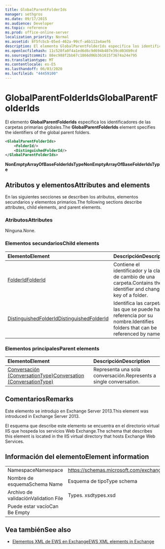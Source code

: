 ```yaml
---
title: GlobalParentFolderIds
manager: sethgros
ms.date: 09/17/2015
ms.audience: Developer
ms.topic: reference
ms.prod: office-online-server
localization_priority: Normal
ms.assetid: 8f5fcbcb-05ed-462a-99cf-a6b112a4aef6
description: El elemento GlobalParentFolderIds especifica los identificadores de las carpetas primarias globales.
ms.openlocfilehash: 11c520fa0f4a1ed6d6c9d694b407e39cd036b9cd
ms.sourcegitcommit: 88ec988f2bb67c1866d06b361615f3674a24e795
ms.translationtype: MT
ms.contentlocale: es-ES
ms.lasthandoff: 06/03/2020
ms.locfileid: "44459100"
---
```

# <a name="globalparentfolderids"></a><span data-ttu-id="aa7a4-103">GlobalParentFolderIds</span><span class="sxs-lookup"><span data-stu-id="aa7a4-103">GlobalParentFolderIds</span></span>

<span data-ttu-id="aa7a4-104">El elemento **GlobalParentFolderIds** especifica los identificadores de las carpetas primarias globales.</span><span class="sxs-lookup"><span data-stu-id="aa7a4-104">The **GlobalParentFolderIds** element specifies the identifiers of the global parent folders.</span></span> 
  
```XML
<GlobalParentFolderIds>
    <FolderId/>
    <DistinguishedFolderId/>
</GlobalParentFolderIds>
```

 <span data-ttu-id="aa7a4-105">**NonEmptyArrayOfBaseFolderIdsType**</span><span class="sxs-lookup"><span data-stu-id="aa7a4-105">**NonEmptyArrayOfBaseFolderIdsType**</span></span>
## <a name="attributes-and-elements"></a><span data-ttu-id="aa7a4-106">Atributos y elementos</span><span class="sxs-lookup"><span data-stu-id="aa7a4-106">Attributes and elements</span></span>

<span data-ttu-id="aa7a4-107">En las siguientes secciones se describen los atributos, elementos secundarios y elementos primarios.</span><span class="sxs-lookup"><span data-stu-id="aa7a4-107">The following sections describe attributes, child elements, and parent elements.</span></span>
  
### <a name="attributes"></a><span data-ttu-id="aa7a4-108">Atributos</span><span class="sxs-lookup"><span data-stu-id="aa7a4-108">Attributes</span></span>

<span data-ttu-id="aa7a4-109">Ninguna.</span><span class="sxs-lookup"><span data-stu-id="aa7a4-109">None.</span></span>
  
### <a name="child-elements"></a><span data-ttu-id="aa7a4-110">Elementos secundarios</span><span class="sxs-lookup"><span data-stu-id="aa7a4-110">Child elements</span></span>

|<span data-ttu-id="aa7a4-111">**Elemento**</span><span class="sxs-lookup"><span data-stu-id="aa7a4-111">**Element**</span></span>|<span data-ttu-id="aa7a4-112">**Descripción**</span><span class="sxs-lookup"><span data-stu-id="aa7a4-112">**Description**</span></span>|
|:-----|:-----|
|[<span data-ttu-id="aa7a4-113">FolderId</span><span class="sxs-lookup"><span data-stu-id="aa7a4-113">FolderId</span></span>](folderid.md) <br/> |<span data-ttu-id="aa7a4-114">Contiene el identificador y la clave de cambio de una carpeta.</span><span class="sxs-lookup"><span data-stu-id="aa7a4-114">Contains the identifier and change key of a folder.</span></span>  <br/> |
|[<span data-ttu-id="aa7a4-115">DistinguishedFolderId</span><span class="sxs-lookup"><span data-stu-id="aa7a4-115">DistinguishedFolderId</span></span>](distinguishedfolderid.md) <br/> |<span data-ttu-id="aa7a4-116">Identifica las carpetas a las que se puede hacer referencia por su nombre.</span><span class="sxs-lookup"><span data-stu-id="aa7a4-116">Identifies folders that can be referenced by name.</span></span>  <br/> |
   
### <a name="parent-elements"></a><span data-ttu-id="aa7a4-117">Elementos principales</span><span class="sxs-lookup"><span data-stu-id="aa7a4-117">Parent elements</span></span>

|<span data-ttu-id="aa7a4-118">**Elemento**</span><span class="sxs-lookup"><span data-stu-id="aa7a4-118">**Element**</span></span>|<span data-ttu-id="aa7a4-119">**Descripción**</span><span class="sxs-lookup"><span data-stu-id="aa7a4-119">**Description**</span></span>|
|:-----|:-----|
|[<span data-ttu-id="aa7a4-120">Conversación (ConversationType)</span><span class="sxs-lookup"><span data-stu-id="aa7a4-120">Conversation (ConversationType)</span></span>](conversation-conversationtype.md) <br/> |<span data-ttu-id="aa7a4-121">Representa una sola conversación.</span><span class="sxs-lookup"><span data-stu-id="aa7a4-121">Represents a single conversation.</span></span>  <br/> |
   
## <a name="remarks"></a><span data-ttu-id="aa7a4-122">Comentarios</span><span class="sxs-lookup"><span data-stu-id="aa7a4-122">Remarks</span></span>

<span data-ttu-id="aa7a4-123">Este elemento se introdujo en Exchange Server 2013.</span><span class="sxs-lookup"><span data-stu-id="aa7a4-123">This element was introduced in Exchange Server 2013.</span></span>
  
<span data-ttu-id="aa7a4-124">El esquema que describe este elemento se encuentra en el directorio virtual IIS que hospeda los servicios Web Exchange.</span><span class="sxs-lookup"><span data-stu-id="aa7a4-124">The schema that describes this element is located in the IIS virtual directory that hosts Exchange Web Services.</span></span>
  
## <a name="element-information"></a><span data-ttu-id="aa7a4-125">Información del elemento</span><span class="sxs-lookup"><span data-stu-id="aa7a4-125">Element information</span></span>

|||
|:-----|:-----|
|<span data-ttu-id="aa7a4-126">Namespace</span><span class="sxs-lookup"><span data-stu-id="aa7a4-126">Namespace</span></span>  <br/> |https://schemas.microsoft.com/exchange/services/2006/types  <br/> |
|<span data-ttu-id="aa7a4-127">Nombre de esquema</span><span class="sxs-lookup"><span data-stu-id="aa7a4-127">Schema Name</span></span>  <br/> |<span data-ttu-id="aa7a4-128">Esquema de tipo</span><span class="sxs-lookup"><span data-stu-id="aa7a4-128">Type schema</span></span>  <br/> |
|<span data-ttu-id="aa7a4-129">Archivo de validación</span><span class="sxs-lookup"><span data-stu-id="aa7a4-129">Validation File</span></span>  <br/> |<span data-ttu-id="aa7a4-130">Types. xsd</span><span class="sxs-lookup"><span data-stu-id="aa7a4-130">types.xsd</span></span>  <br/> |
|<span data-ttu-id="aa7a4-131">Puede estar vacío</span><span class="sxs-lookup"><span data-stu-id="aa7a4-131">Can Be Empty</span></span>  <br/> ||
   
## <a name="see-also"></a><span data-ttu-id="aa7a4-132">Vea también</span><span class="sxs-lookup"><span data-stu-id="aa7a4-132">See also</span></span>



- [<span data-ttu-id="aa7a4-133">Elementos XML de EWS en Exchange</span><span class="sxs-lookup"><span data-stu-id="aa7a4-133">EWS XML elements in Exchange</span></span>](ews-xml-elements-in-exchange.md)

